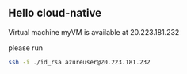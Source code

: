 ## Hello cloud-native
Virtual machine myVM is available at 20.223.181.232

please run
```bash
ssh -i ./id_rsa azureuser@20.223.181.232
```